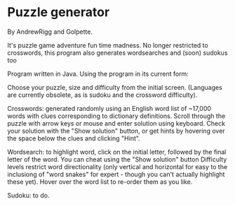 # Puzzle generator
By AndrewRigg and Golpette.

It's puzzle game adventure fun time madness. No longer restricted to crosswords, this program also generates wordsearches and
(soon) sudokus too
   
     
     

Program written in Java. Using the program in its current form:

Choose your puzzle, size and difficulty from the initial screen. 
(Languages are currently obsolete, as is sudoku and the crossword difficulty).

Crosswords: generated randomly using an English word list of ~17,000 words with clues corresponding to dictionary definitions. 
Scroll through the puzzle with arrow keys or mouse and enter solution using keyboard. Check your solution with the 
"Show solution" button, or get hints by hovering over the space below the clues and clicking "Hint".

Wordsearch: to highlight word, click on the initial letter, followed by the final letter of the word. You can cheat using 
the "Show solution" button Difficulty levels restrict word directionality (only vertical and horizontal for easy to
the inclusiong of "word snakes" for expert - though you can't actually highlight these yet). Hover over the word list
to re-order them as you like.

Sudoku: to do.
